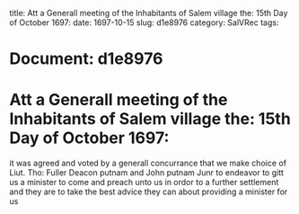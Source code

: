title: Att a Generall meeting of the Inhabitants of Salem village the: 15th Day of October 1697:
date: 1697-10-15
slug: d1e8976
category: SalVRec
tags: 




# Document: d1e8976


# Att a Generall meeting of the Inhabitants of Salem village the: 15th Day of October 1697: 

it was agreed and voted by a generall concurrance that we make choice of Liut. Tho: Fuller Deacon putnam and John putnam Junr to endeavor to gitt us a minister to come and preach unto us in ordor to a further settlement and they are to take the best advice they can about providing a minister for us
